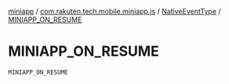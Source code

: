 [miniapp](../../index.md) / [com.rakuten.tech.mobile.miniapp.js](../index.md) / [NativeEventType](index.md) / [MINIAPP_ON_RESUME](./-m-i-n-i-a-p-p_-o-n_-r-e-s-u-m-e.md)

# MINIAPP_ON_RESUME

`MINIAPP_ON_RESUME`
